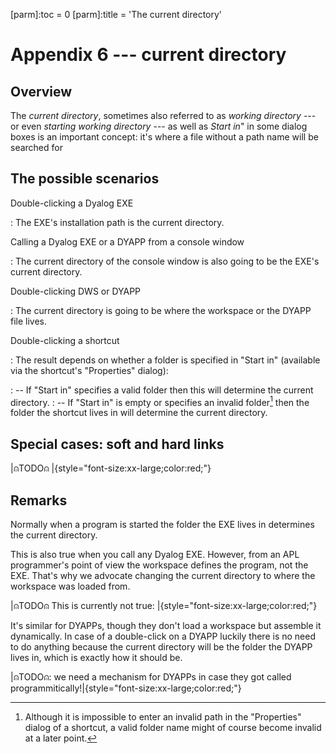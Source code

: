[parm]:toc                 =  0
[parm]:title               =   'The current directory'


# Appendix 6 --- current directory

## Overview

The _current directory_, sometimes also referred to as _working directory_ --- or even _starting working directory_ --- as well as _Start in_" in some dialog boxes is an important concept: it's where a file without a path name will be searched for


## The possible scenarios


Double-clicking a Dyalog EXE

: The EXE's installation path is the current directory.


Calling a Dyalog EXE or a DYAPP from a console window

: The current directory of the console window is also going to be the EXE's current directory.

Double-clicking DWS or DYAPP

: The current directory is going to be where the workspace or the DYAPP file lives.


Double-clicking a shortcut

: The result depends on whether a folder is specified in "Start in" (available via the shortcut's "Properties" dialog):

: -- If "Start in" specifies a valid folder then this will determine the current directory.
: -- If "Start in" is empty or specifies an invalid folder[^invalid] then the folder the shortcut lives in will determine the current directory.


## Special cases: soft and hard links

|⍝TODO⍝ |{style="font-size:xx-large;color:red;"}

## Remarks

Normally when a program is started the folder the EXE lives in determines the current directory.

This is also true when you call any Dyalog EXE. However, from an APL programmer's point of view the workspace defines the program, not the EXE. That's why we advocate changing the current directory to where the workspace was loaded from.

|⍝TODO⍝ This is currently not true: |{style="font-size:xx-large;color:red;"}

It's similar for DYAPPs, though they don't load a workspace but assemble it dynamically. In case of a double-click on a DYAPP luckily there is no need to do anything because the current directory will be the folder the DYAPP lives in, which is exactly how it should be.

|⍝TODO⍝: we need a mechanism for DYAPPs in case they got called programmitically!|{style="font-size:xx-large;color:red;"}

[^invalid]: Although it is impossible to enter an invalid path in the "Properties" dialog of a shortcut, a valid folder name might of course become invalid at a later point.